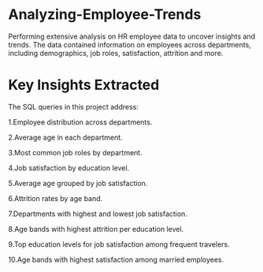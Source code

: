 # Analyzing-Employee-Trends

Performing extensive analysis on HR employee data to uncover insights and trends. The data contained information on employees across departments, including demographics, job roles, satisfaction, attrition and more.

# Key Insights Extracted
The SQL queries in this project address:

1.Employee distribution across departments.

2.Average age in each department.

3.Most common job roles by department.

4.Job satisfaction by education level.

5.Average age grouped by job satisfaction.

6.Attrition rates by age band.

7.Departments with highest and lowest job satisfaction.

8.Age bands with highest attrition per education level.

9.Top education levels for job satisfaction among frequent travelers.

10.Age bands with highest satisfaction among married employees.

